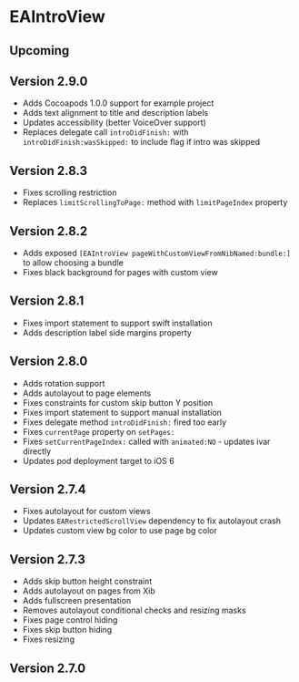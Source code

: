 # EAIntroView

## Upcoming

## Version 2.9.0

* Adds Cocoapods 1.0.0 support for example project
* Adds text alignment to title and description labels
* Updates accessibility (better VoiceOver support)
* Replaces delegate call `introDidFinish:` with `introDidFinish:wasSkipped:` to include flag if intro was skipped

## Version 2.8.3

* Fixes scrolling restriction
* Replaces `limitScrollingToPage:` method with `limitPageIndex` property

## Version 2.8.2

* Adds exposed `[EAIntroView pageWithCustomViewFromNibNamed:bundle:]` to allow choosing a bundle
* Fixes black background for pages with custom view

## Version 2.8.1

* Fixes import statement to support swift installation
* Adds description label side margins property

## Version 2.8.0

* Adds rotation support
* Adds autolayout to page elements
* Fixes constraints for custom skip button Y position
* Fixes import statement to support manual installation
* Fixes delegate method `introDidFinish:` fired too early
* Fixes `currentPage` property on `setPages:`
* Fixes `setCurrentPageIndex:` called with `animated:NO` - updates ivar directly
* Updates pod deployment target to iOS 6

## Version 2.7.4

* Fixes autolayout for custom views
* Updates `EARestrictedScrollView` dependency to fix autolayout crash
* Updates custom view bg color to use page bg color

## Version 2.7.3

* Adds skip button height constraint
* Adds autolayout on pages from Xib
* Adds fullscreen presentation
* Removes autolayout conditional checks and resizing masks
* Fixes page control hiding
* Fixes skip button hiding
* Fixes resizing

## Version 2.7.0
